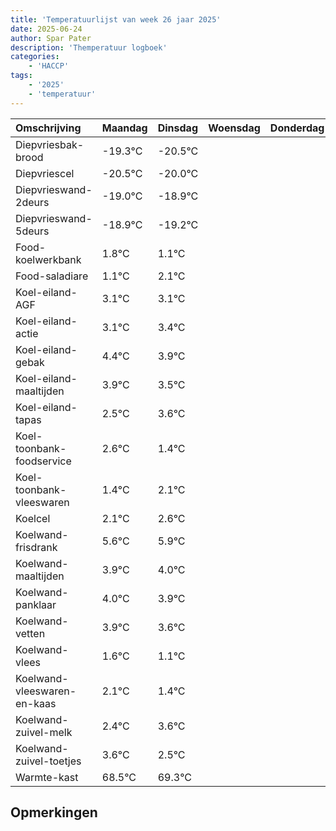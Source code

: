 ```yaml
---
title: 'Temperatuurlijst van week 26 jaar 2025'
date: 2025-06-24
author: Spar Pater
description: 'Themperatuur logboek'
categories:
    - 'HACCP'
tags:
    - '2025'
    - 'temperatuur'
---
```

|Omschrijving|Maandag|Dinsdag|Woensdag|Donderdag|Vrijdag|Zaterdag|Zondag|
|:---|:---|:---|:---|:---|:---|:---|:---|
|Diepvriesbak-brood|-19.3°C|-20.5°C| | | | | |
|Diepvriescel|-20.5°C|-20.0°C| | | | | |
|Diepvrieswand-2deurs|-19.0°C|-18.9°C| | | | | |
|Diepvrieswand-5deurs|-18.9°C|-19.2°C| | | | | |
|Food-koelwerkbank|1.8°C|1.1°C| | | | | |
|Food-saladiare|1.1°C|2.1°C| | | | | |
|Koel-eiland-AGF|3.1°C|3.1°C| | | | | |
|Koel-eiland-actie|3.1°C|3.4°C| | | | | |
|Koel-eiland-gebak|4.4°C|3.9°C| | | | | |
|Koel-eiland-maaltijden|3.9°C|3.5°C| | | | | |
|Koel-eiland-tapas|2.5°C|3.6°C| | | | | |
|Koel-toonbank-foodservice|2.6°C|1.4°C| | | | | |
|Koel-toonbank-vleeswaren|1.4°C|2.1°C| | | | | |
|Koelcel|2.1°C|2.6°C| | | | | |
|Koelwand-frisdrank|5.6°C|5.9°C| | | | | |
|Koelwand-maaltijden|3.9°C|4.0°C| | | | | |
|Koelwand-panklaar|4.0°C|3.9°C| | | | | |
|Koelwand-vetten|3.9°C|3.6°C| | | | | |
|Koelwand-vlees|1.6°C|1.1°C| | | | | |
|Koelwand-vleeswaren-en-kaas|2.1°C|1.4°C| | | | | |
|Koelwand-zuivel-melk|2.4°C|3.6°C| | | | | |
|Koelwand-zuivel-toetjes|3.6°C|2.5°C| | | | | |
|Warmte-kast|68.5°C|69.3°C| | | | | |

## Opmerkingen


